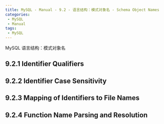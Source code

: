 ```yaml
---
title: MySQL - Manual - 9.2 - 语言结构：模式对象名 - Schema Object Names
categories: 
 - MySQL
 - Manual
tags: 
 - MySQL
---
```


MySQL 语言结构：模式对象名

<!--more-->

## 9.2.1 Identifier Qualifiers

## 9.2.2 Identifier Case Sensitivity

## 9.2.3 Mapping of Identifiers to File Names

## 9.2.4 Function Name Parsing and Resolution
